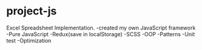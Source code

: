 # project-js

Excel Spreadsheet Implementation.
-created my own JavaScript framework
-Pure JavaScript
-Redux(save in localStorage)
-SCSS
-OOP
-Patterns
-Unit test
-Optimization

